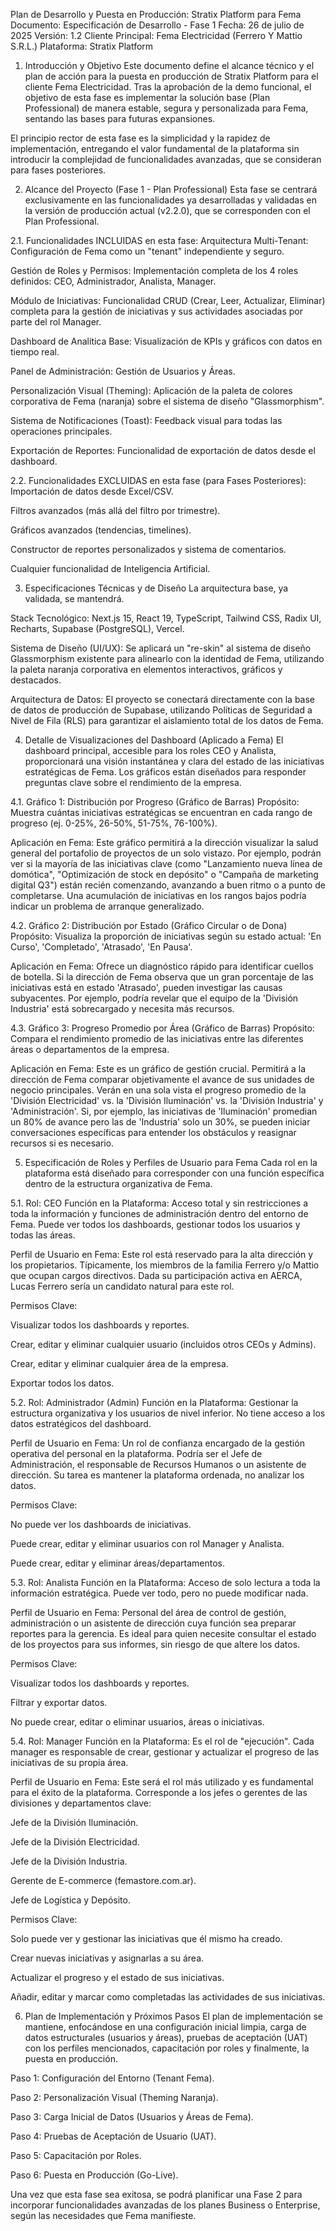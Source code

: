 Plan de Desarrollo y Puesta en Producción: Stratix Platform para Fema
Documento: Especificación de Desarrollo - Fase 1
Fecha: 26 de julio de 2025
Versión: 1.2
Cliente Principal: Fema Electricidad (Ferrero Y Mattio S.R.L.)
Plataforma: Stratix Platform

1. Introducción y Objetivo
Este documento define el alcance técnico y el plan de acción para la puesta en producción de Stratix Platform para el cliente Fema Electricidad. Tras la aprobación de la demo funcional, el objetivo de esta fase es implementar la solución base (Plan Professional) de manera estable, segura y personalizada para Fema, sentando las bases para futuras expansiones.

El principio rector de esta fase es la simplicidad y la rapidez de implementación, entregando el valor fundamental de la plataforma sin introducir la complejidad de funcionalidades avanzadas, que se consideran para fases posteriores.

2. Alcance del Proyecto (Fase 1 - Plan Professional)
Esta fase se centrará exclusivamente en las funcionalidades ya desarrolladas y validadas en la versión de producción actual (v2.2.0), que se corresponden con el Plan Professional.

2.1. Funcionalidades INCLUIDAS en esta fase:
Arquitectura Multi-Tenant: Configuración de Fema como un "tenant" independiente y seguro.

Gestión de Roles y Permisos: Implementación completa de los 4 roles definidos: CEO, Administrador, Analista, Manager.

Módulo de Iniciativas: Funcionalidad CRUD (Crear, Leer, Actualizar, Eliminar) completa para la gestión de iniciativas y sus actividades asociadas por parte del rol Manager.

Dashboard de Analítica Base: Visualización de KPIs y gráficos con datos en tiempo real.

Panel de Administración: Gestión de Usuarios y Áreas.

Personalización Visual (Theming): Aplicación de la paleta de colores corporativa de Fema (naranja) sobre el sistema de diseño "Glassmorphism".

Sistema de Notificaciones (Toast): Feedback visual para todas las operaciones principales.

Exportación de Reportes: Funcionalidad de exportación de datos desde el dashboard.

2.2. Funcionalidades EXCLUIDAS en esta fase (para Fases Posteriores):
Importación de datos desde Excel/CSV.

Filtros avanzados (más allá del filtro por trimestre).

Gráficos avanzados (tendencias, timelines).

Constructor de reportes personalizados y sistema de comentarios.

Cualquier funcionalidad de Inteligencia Artificial.

3. Especificaciones Técnicas y de Diseño
La arquitectura base, ya validada, se mantendrá.

Stack Tecnológico: Next.js 15, React 19, TypeScript, Tailwind CSS, Radix UI, Recharts, Supabase (PostgreSQL), Vercel.

Sistema de Diseño (UI/UX): Se aplicará un "re-skin" al sistema de diseño Glassmorphism existente para alinearlo con la identidad de Fema, utilizando la paleta naranja corporativa en elementos interactivos, gráficos y destacados.

Arquitectura de Datos: El proyecto se conectará directamente con la base de datos de producción de Supabase, utilizando Políticas de Seguridad a Nivel de Fila (RLS) para garantizar el aislamiento total de los datos de Fema.

4. Detalle de Visualizaciones del Dashboard (Aplicado a Fema)
El dashboard principal, accesible para los roles CEO y Analista, proporcionará una visión instantánea y clara del estado de las iniciativas estratégicas de Fema. Los gráficos están diseñados para responder preguntas clave sobre el rendimiento de la empresa.

4.1. Gráfico 1: Distribución por Progreso (Gráfico de Barras)
Propósito: Muestra cuántas iniciativas estratégicas se encuentran en cada rango de progreso (ej. 0-25%, 26-50%, 51-75%, 76-100%).

Aplicación en Fema: Este gráfico permitirá a la dirección visualizar la salud general del portafolio de proyectos de un solo vistazo. Por ejemplo, podrán ver si la mayoría de las iniciativas clave (como "Lanzamiento nueva línea de domótica", "Optimización de stock en depósito" o "Campaña de marketing digital Q3") están recién comenzando, avanzando a buen ritmo o a punto de completarse. Una acumulación de iniciativas en los rangos bajos podría indicar un problema de arranque generalizado.

4.2. Gráfico 2: Distribución por Estado (Gráfico Circular o de Dona)
Propósito: Visualiza la proporción de iniciativas según su estado actual: 'En Curso', 'Completado', 'Atrasado', 'En Pausa'.

Aplicación en Fema: Ofrece un diagnóstico rápido para identificar cuellos de botella. Si la dirección de Fema observa que un gran porcentaje de las iniciativas está en estado 'Atrasado', pueden investigar las causas subyacentes. Por ejemplo, podría revelar que el equipo de la 'División Industria' está sobrecargado y necesita más recursos.

4.3. Gráfico 3: Progreso Promedio por Área (Gráfico de Barras)
Propósito: Compara el rendimiento promedio de las iniciativas entre las diferentes áreas o departamentos de la empresa.

Aplicación en Fema: Este es un gráfico de gestión crucial. Permitirá a la dirección de Fema comparar objetivamente el avance de sus unidades de negocio principales. Verán en una sola vista el progreso promedio de la 'División Electricidad' vs. la 'División Iluminación' vs. la 'División Industria' y 'Administración'. Si, por ejemplo, las iniciativas de 'Iluminación' promedian un 80% de avance pero las de 'Industria' solo un 30%, se pueden iniciar conversaciones específicas para entender los obstáculos y reasignar recursos si es necesario.

5. Especificación de Roles y Perfiles de Usuario para Fema
Cada rol en la plataforma está diseñado para corresponder con una función específica dentro de la estructura organizativa de Fema.

5.1. Rol: CEO
Función en la Plataforma: Acceso total y sin restricciones a toda la información y funciones de administración dentro del entorno de Fema. Puede ver todos los dashboards, gestionar todos los usuarios y todas las áreas.

Perfil de Usuario en Fema: Este rol está reservado para la alta dirección y los propietarios. Típicamente, los miembros de la familia Ferrero y/o Mattio que ocupan cargos directivos. Dada su participación activa en AERCA, Lucas Ferrero sería un candidato natural para este rol.

Permisos Clave:

Visualizar todos los dashboards y reportes.

Crear, editar y eliminar cualquier usuario (incluidos otros CEOs y Admins).

Crear, editar y eliminar cualquier área de la empresa.

Exportar todos los datos.

5.2. Rol: Administrador (Admin)
Función en la Plataforma: Gestionar la estructura organizativa y los usuarios de nivel inferior. No tiene acceso a los datos estratégicos del dashboard.

Perfil de Usuario en Fema: Un rol de confianza encargado de la gestión operativa del personal en la plataforma. Podría ser el Jefe de Administración, el responsable de Recursos Humanos o un asistente de dirección. Su tarea es mantener la plataforma ordenada, no analizar los datos.

Permisos Clave:

No puede ver los dashboards de iniciativas.

Puede crear, editar y eliminar usuarios con rol Manager y Analista.

Puede crear, editar y eliminar áreas/departamentos.

5.3. Rol: Analista
Función en la Plataforma: Acceso de solo lectura a toda la información estratégica. Puede ver todo, pero no puede modificar nada.

Perfil de Usuario en Fema: Personal del área de control de gestión, administración o un asistente de dirección cuya función sea preparar reportes para la gerencia. Es ideal para quien necesite consultar el estado de los proyectos para sus informes, sin riesgo de que altere los datos.

Permisos Clave:

Visualizar todos los dashboards y reportes.

Filtrar y exportar datos.

No puede crear, editar o eliminar usuarios, áreas o iniciativas.

5.4. Rol: Manager
Función en la Plataforma: Es el rol de "ejecución". Cada manager es responsable de crear, gestionar y actualizar el progreso de las iniciativas de su propia área.

Perfil de Usuario en Fema: Este será el rol más utilizado y es fundamental para el éxito de la plataforma. Corresponde a los jefes o gerentes de las divisiones y departamentos clave:

Jefe de la División Iluminación.

Jefe de la División Electricidad.

Jefe de la División Industria.

Gerente de E-commerce (femastore.com.ar).

Jefe de Logística y Depósito.

Permisos Clave:

Solo puede ver y gestionar las iniciativas que él mismo ha creado.

Crear nuevas iniciativas y asignarlas a su área.

Actualizar el progreso y el estado de sus iniciativas.

Añadir, editar y marcar como completadas las actividades de sus iniciativas.

6. Plan de Implementación y Próximos Pasos
El plan de implementación se mantiene, enfocándose en una configuración inicial limpia, carga de datos estructurales (usuarios y áreas), pruebas de aceptación (UAT) con los perfiles mencionados, capacitación por roles y finalmente, la puesta en producción.

Paso 1: Configuración del Entorno (Tenant Fema).

Paso 2: Personalización Visual (Theming Naranja).

Paso 3: Carga Inicial de Datos (Usuarios y Áreas de Fema).

Paso 4: Pruebas de Aceptación de Usuario (UAT).

Paso 5: Capacitación por Roles.

Paso 6: Puesta en Producción (Go-Live).

Una vez que esta fase sea exitosa, se podrá planificar una Fase 2 para incorporar funcionalidades avanzadas de los planes Business o Enterprise, según las necesidades que Fema manifieste.